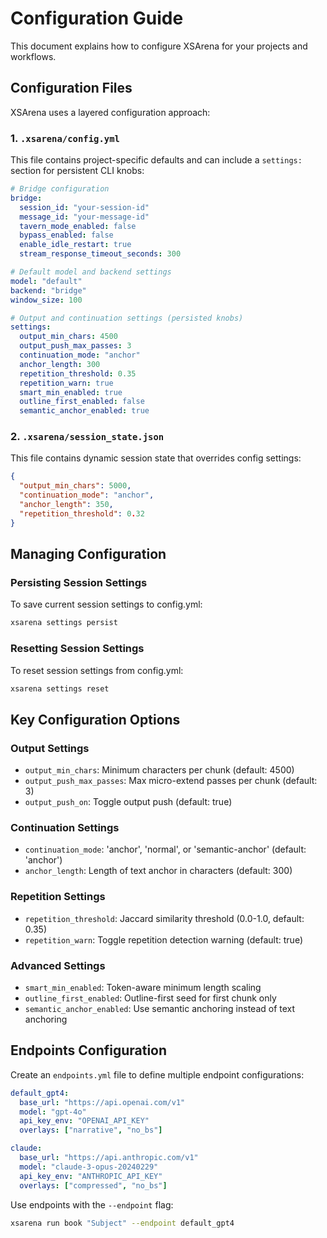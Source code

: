 # Configuration Guide

This document explains how to configure XSArena for your projects and workflows.

## Configuration Files

XSArena uses a layered configuration approach:

### 1. `.xsarena/config.yml`
This file contains project-specific defaults and can include a `settings:` section for persistent CLI knobs:

```yaml
# Bridge configuration
bridge:
  session_id: "your-session-id"
  message_id: "your-message-id"
  tavern_mode_enabled: false
  bypass_enabled: false
  enable_idle_restart: true
  stream_response_timeout_seconds: 300

# Default model and backend settings
model: "default"
backend: "bridge"
window_size: 100

# Output and continuation settings (persisted knobs)
settings:
  output_min_chars: 4500
  output_push_max_passes: 3
  continuation_mode: "anchor"
  anchor_length: 300
  repetition_threshold: 0.35
  repetition_warn: true
  smart_min_enabled: true
  outline_first_enabled: false
  semantic_anchor_enabled: true
```

### 2. `.xsarena/session_state.json`
This file contains dynamic session state that overrides config settings:

```json
{
  "output_min_chars": 5000,
  "continuation_mode": "anchor",
  "anchor_length": 350,
  "repetition_threshold": 0.32
}
```

## Managing Configuration

### Persisting Session Settings
To save current session settings to config.yml:

```bash
xsarena settings persist
```

### Resetting Session Settings
To reset session settings from config.yml:

```bash
xsarena settings reset
```

## Key Configuration Options

### Output Settings
- `output_min_chars`: Minimum characters per chunk (default: 4500)
- `output_push_max_passes`: Max micro-extend passes per chunk (default: 3)
- `output_push_on`: Toggle output push (default: true)

### Continuation Settings
- `continuation_mode`: 'anchor', 'normal', or 'semantic-anchor' (default: 'anchor')
- `anchor_length`: Length of text anchor in characters (default: 300)

### Repetition Settings
- `repetition_threshold`: Jaccard similarity threshold (0.0-1.0, default: 0.35)
- `repetition_warn`: Toggle repetition detection warning (default: true)

### Advanced Settings
- `smart_min_enabled`: Token-aware minimum length scaling
- `outline_first_enabled`: Outline-first seed for first chunk only
- `semantic_anchor_enabled`: Use semantic anchoring instead of text anchoring

## Endpoints Configuration

Create an `endpoints.yml` file to define multiple endpoint configurations:

```yaml
default_gpt4:
  base_url: "https://api.openai.com/v1"
  model: "gpt-4o"
  api_key_env: "OPENAI_API_KEY"
  overlays: ["narrative", "no_bs"]

claude:
  base_url: "https://api.anthropic.com/v1"
  model: "claude-3-opus-20240229"
  api_key_env: "ANTHROPIC_API_KEY"
  overlays: ["compressed", "no_bs"]
```

Use endpoints with the `--endpoint` flag:

```bash
xsarena run book "Subject" --endpoint default_gpt4
```

